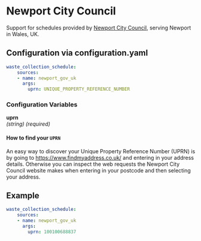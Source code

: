 # Newport City Council

Support for schedules provided by [Newport City Council](https://www.newport.gov.uk/), serving Newport in Wales, UK.

## Configuration via configuration.yaml

```yaml
waste_collection_schedule:
    sources:
    - name: newport_gov_uk
      args:
        uprn: UNIQUE_PROPERTY_REFERENCE_NUMBER
```

### Configuration Variables

**uprn**<br>
*(string) (required)*


#### How to find your `UPRN`
An easy way to discover your Unique Property Reference Number (UPRN) is by going to https://www.findmyaddress.co.uk/ and entering in your address details.
Otherwise you can inspect the web requests the Newport City Council website makes when entering in your postcode and then selecting your address.

## Example
```yaml
waste_collection_schedule:
    sources:
    - name: newport_gov_uk
      args:
        uprn: 100100688837
```